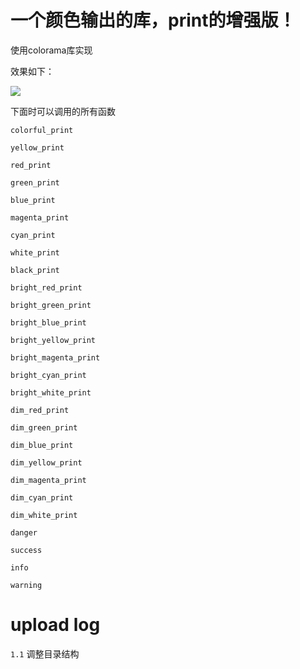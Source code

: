 # 一个颜色输出的库，print的增强版！

使用colorama库实现

效果如下：

![](./image.png)

下面时可以调用的所有函数

 `colorful_print`
 
 `yellow_print`
 
 `red_print`
 
 `green_print`
 
 `blue_print`
 
 `magenta_print`
 
 `cyan_print`
 
 `white_print`
 
 `black_print`
 
 `bright_red_print`
 
 `bright_green_print`
 
 `bright_blue_print`
 
 `bright_yellow_print`
 
 `bright_magenta_print`
 
 `bright_cyan_print`
 
 `bright_white_print`
 
 `dim_red_print`
 
 `dim_green_print`
 
 `dim_blue_print`
 
 `dim_yellow_print`
 
 `dim_magenta_print`
 
 `dim_cyan_print`
 
 `dim_white_print`
 
 `danger`
 
 `success`
 
 `info`
 
 `warning`


# upload log

`1.1` 调整目录结构
